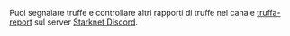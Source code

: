 Puoi segnalare truffe e controllare altri rapporti di truffe nel canale [truffa-report](https://discord.gg/qypnmzkhbc) sul server [Starknet Discord](https://starknet.io/discord).